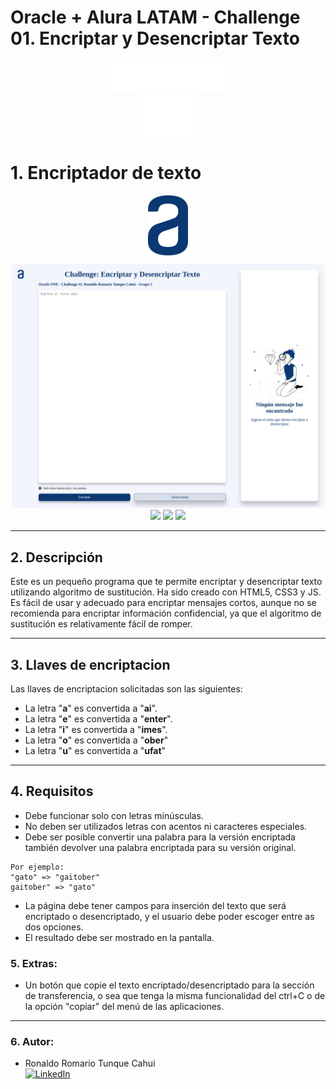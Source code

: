 # Oracle + Alura LATAM - Challenge 01. Encriptar y Desencriptar Texto

<div align="center"><img src="assets/oracle-alura-latam-logo.svg" width="200"/></div>
<div align="center"><img src="assets/one-logo.png" width="100"/></div>

# 1. Encriptador de texto

<div align="center" style="margin-bottom: 10px;">
  <img src="assets/alura-logo.svg" width="64" alt="alura-logo" />
</div>
<div align="center">
  <img width="500" heigth="300" src="assets/front-view.png" alt="encryp-decrypt-text" />
</div>

<div align="center">
  <img src="https://img.shields.io/badge/JavaScript-5A5A5A?logo=javascript&logoColor=yelllow" />
  <img src="https://img.shields.io/badge/HTML-5A5A5A?logo=html5" />
  <img src="https://img.shields.io/badge/CSS-5A5A5A?logo=css3&logoColor=01A3D8" />
</div>

---

## 2. Descripción

Este es un pequeño programa que te permite encriptar y desencriptar texto utilizando algoritmo de sustitución. Ha sido creado con HTML5, CSS3 y JS. Es fácil de usar y adecuado para encriptar mensajes cortos, aunque no se recomienda para encriptar información confidencial, ya que el algoritmo de sustitución es relativamente fácil de romper.

---

## 3. Llaves de encriptacion

Las llaves de encriptacion solicitadas son las siguientes:

- La letra "**a**" es convertida a "**ai**".
- La letra "**e**" es convertida a "**enter**".
- La letra "**i**" es convertida a "**imes**".
- La letra "**o**" es convertida a "**ober**"
- La letra "**u**" es convertida a "**ufat**"

---

## 4. Requisitos

- Debe funcionar solo con letras minúsculas.
- No deben ser utilizados letras con acentos ni caracteres especiales.
- Debe ser posible convertir una palabra para la versión encriptada también devolver una palabra encriptada para su versión original.

```
Por ejemplo:
"gato" => "gaitober"
gaitober" => "gato"
```

- La página debe tener campos para inserción del texto que será encriptado o desencriptado, y el usuario debe poder escoger entre as dos opciones.
- El resultado debe ser mostrado en la pantalla.

### 5. Extras:

- Un botón que copie el texto encriptado/desencriptado para la sección de transferencia, o sea que tenga la misma funcionalidad del ctrl+C o de la opción "copiar" del menú de las aplicaciones.

---

### 6. Autor:
- Ronaldo Romario Tunque Cahui <br>
<a href="https://www.linkedin.com/in/ronaldotunquecahui" target="_blank"><img alt="LinkedIn" src="https://img.shields.io/badge/LinkedIn-@ronaldotunquecahui-blue?style=flat&logo=linkedin"></a>
